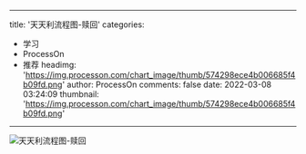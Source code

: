 
---
title: '天天利流程图-赎回'
categories: 
 - 学习
 - ProcessOn
 - 推荐
headimg: 'https://img.processon.com/chart_image/thumb/574298ece4b006685f4b09fd.png'
author: ProcessOn
comments: false
date: 2022-03-08 03:24:09
thumbnail: 'https://img.processon.com/chart_image/thumb/574298ece4b006685f4b09fd.png'
---

<div>   
<img class="thumb" alt="天天利流程图-赎回" src="https://img.processon.com/chart_image/thumb/574298ece4b006685f4b09fd.png" referrerpolicy="no-referrer">
<p></p>  
</div>
            